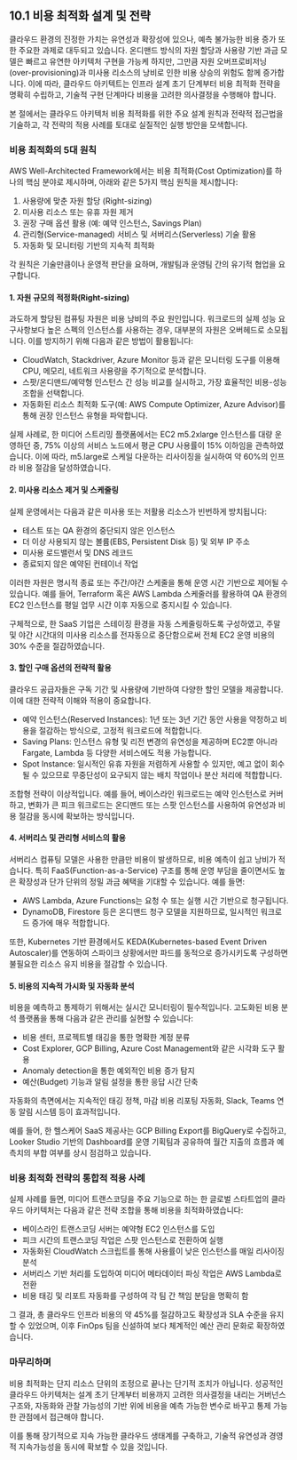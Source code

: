 ## 10.1 비용 최적화 설계 및 전략

클라우드 환경의 진정한 가치는 유연성과 확장성에 있으나, 예측 불가능한 비용 증가 또한 주요한 과제로 대두되고 있습니다. 온디맨드 방식의 자원 할당과 사용량 기반 과금 모델은 빠르고 유연한 아키텍처 구현을 가능케 하지만, 그만큼 자원 오버프로비저닝(over-provisioning)과 미사용 리소스의 낭비로 인한 비용 상승의 위험도 함께 증가합니다. 이에 따라, 클라우드 아키텍트는 인프라 설계 초기 단계부터 비용 최적화 전략을 명확히 수립하고, 기술적 구현 단계마다 비용을 고려한 의사결정을 수행해야 합니다.

본 절에서는 클라우드 아키텍처 비용 최적화를 위한 주요 설계 원칙과 전략적 접근법을 기술하고, 각 전략의 적용 사례를 토대로 실질적인 실행 방안을 모색합니다.

### 비용 최적화의 5대 원칙

AWS Well-Architected Framework에서는 비용 최적화(Cost Optimization)를 하나의 핵심 분야로 제시하며, 아래와 같은 5가지 핵심 원칙을 제시합니다:

1. 사용량에 맞춘 자원 할당 (Right-sizing)
2. 미사용 리소스 또는 유휴 자원 제거
3. 권장 구매 옵션 활용 (예: 예약 인스턴스, Savings Plan)
4. 관리형(Service-managed) 서비스 및 서버리스(Serverless) 기술 활용
5. 자동화 및 모니터링 기반의 지속적 최적화

각 원칙은 기술만큼이나 운영적 판단을 요하며, 개발팀과 운영팀 간의 유기적 협업을 요구합니다.

#### 1. 자원 규모의 적정화(Right-sizing)

과도하게 할당된 컴퓨팅 자원은 비용 낭비의 주요 원인입니다. 워크로드의 실제 성능 요구사항보다 높은 스펙의 인스턴스를 사용하는 경우, 대부분의 자원은 오버헤드로 소모됩니다. 이를 방지하기 위해 다음과 같은 방법이 활용됩니다:

- CloudWatch, Stackdriver, Azure Monitor 등과 같은 모니터링 도구를 이용해 CPU, 메모리, 네트워크 사용량을 주기적으로 분석합니다.
- 스팟/온디맨드/예약형 인스턴스 간 성능 비교를 실시하고, 가장 효율적인 비용-성능 조합을 선택합니다.
- 자동화된 리소스 최적화 도구(예: AWS Compute Optimizer, Azure Advisor)를 통해 권장 인스턴스 유형을 파악합니다.

실제 사례로, 한 미디어 스트리밍 플랫폼에서는 EC2 m5.2xlarge 인스턴스를 대량 운영하던 중, 75% 이상의 서비스 노드에서 평균 CPU 사용률이 15% 이하임을 관측하였습니다. 이에 따라, m5.large로 스케일 다운하는 리사이징을 실시하여 약 60%의 인프라 비용 절감을 달성하였습니다.

#### 2. 미사용 리소스 제거 및 스케줄링

실제 운영에서는 다음과 같은 미사용 또는 저활용 리소스가 빈번하게 방치됩니다:

- 테스트 또는 QA 환경의 중단되지 않은 인스턴스
- 더 이상 사용되지 않는 볼륨(EBS, Persistent Disk 등) 및 외부 IP 주소
- 미사용 로드밸런서 및 DNS 레코드
- 종료되지 않은 예약된 컨테이너 작업

이러한 자원은 명시적 종료 또는 주간/야간 스케줄을 통해 운영 시간 기반으로 제어될 수 있습니다. 예를 들어, Terraform 혹은 AWS Lambda 스케줄러를 활용하여 QA 환경의 EC2 인스턴스를 평일 업무 시간 이후 자동으로 중지시킬 수 있습니다.

구체적으로, 한 SaaS 기업은 스테이징 환경을 자동 스케줄링하도록 구성하였고, 주말 및 야간 시간대의 미사용 리소스를 전자동으로 중단함으로써 전체 EC2 운영 비용의 30% 수준을 절감하였습니다.

#### 3. 할인 구매 옵션의 전략적 활용

클라우드 공급자들은 구독 기간 및 사용량에 기반하여 다양한 할인 모델을 제공합니다. 이에 대한 전략적 이해와 적용이 중요합니다.

- 예약 인스턴스(Reserved Instances): 1년 또는 3년 기간 동안 사용을 약정하고 비용을 절감하는 방식으로, 고정적 워크로드에 적합합니다.
- Saving Plans: 인스턴스 유형 및 리전 변경의 유연성을 제공하며 EC2뿐 아니라 Fargate, Lambda 등 다양한 서비스에도 적용 가능합니다.
- Spot Instance: 일시적인 유휴 자원을 저렴하게 사용할 수 있지만, 예고 없이 회수될 수 있으므로 무중단성이 요구되지 않는 배치 작업이나 분산 처리에 적합합니다.

조합형 전략이 이상적입니다. 예를 들어, 베이스라인 워크로드는 예약 인스턴스로 커버하고, 변화가 큰 피크 워크로드는 온디맨드 또는 스팟 인스턴스를 사용하여 유연성과 비용 절감을 동시에 확보하는 방식입니다.

#### 4. 서버리스 및 관리형 서비스의 활용

서버리스 컴퓨팅 모델은 사용한 만큼만 비용이 발생하므로, 비용 예측이 쉽고 낭비가 적습니다. 특히 FaaS(Function-as-a-Service) 구조를 통해 운영 부담을 줄이면서도 높은 확장성과 단가 단위의 정밀 과금 혜택을 기대할 수 있습니다. 예를 들면:

- AWS Lambda, Azure Functions는 요청 수 또는 실행 시간 기반으로 청구됩니다.
- DynamoDB, Firestore 등은 온디맨드 청구 모델을 지원하므로, 일시적인 워크로드 증가에 매우 적합합니다.

또한, Kubernetes 기반 환경에서도 KEDA(Kubernetes-based Event Driven Autoscaler)를 연동하여 스파이크 상황에서만 파드를 동적으로 증가시키도록 구성하면 불필요한 리소스 유지 비용을 절감할 수 있습니다.

#### 5. 비용의 지속적 가시화 및 자동화 분석

비용을 예측하고 통제하기 위해서는 실시간 모니터링이 필수적입니다. 고도화된 비용 분석 플랫폼을 통해 다음과 같은 관리를 실현할 수 있습니다:

- 비용 센터, 프로젝트별 태깅을 통한 명확한 계정 분류
- Cost Explorer, GCP Billing, Azure Cost Management와 같은 시각화 도구 활용
- Anomaly detection을 통한 예외적인 비용 증가 탐지
- 예산(Budget) 기능과 알림 설정을 통한 응답 시간 단축

자동화의 측면에서는 지속적인 태깅 정책, 마감 비용 리포팅 자동화, Slack, Teams 연동 알림 시스템 등이 효과적입니다.

예를 들어, 한 헬스케어 SaaS 제공사는 GCP Billing Export를 BigQuery로 수집하고, Looker Studio 기반의 Dashboard를 운영 기획팀과 공유하여 월간 지출의 흐름과 예측치의 부합 여부를 상시 점검하고 있습니다.

### 비용 최적화 전략의 통합적 적용 사례

실제 사례를 들면, 미디어 트랜스코딩을 주요 기능으로 하는 한 글로벌 스타트업의 클라우드 아키텍처는 다음과 같은 전략 조합을 통해 비용을 최적화하였습니다:

- 베이스라인 트랜스코딩 서버는 예약형 EC2 인스턴스를 도입
- 피크 시간의 트랜스코딩 작업은 스팟 인스턴스로 전환하여 실행
- 자동화된 CloudWatch 스크립트를 통해 사용률이 낮은 인스턴스를 매일 리사이징 분석
- 서버리스 기반 처리를 도입하여 미디어 메타데이터 파싱 작업은 AWS Lambda로 전환
- 비용 태깅 및 리포트 자동화를 구성하여 각 팀 간 책임 분담을 명확히 함

그 결과, 총 클라우드 인프라 비용의 약 45%를 절감하고도 확장성과 SLA 수준을 유지할 수 있었으며, 이후 FinOps 팀을 신설하여 보다 체계적인 예산 관리 문화로 확장하였습니다.

### 마무리하며

비용 최적화는 단지 리소스 단위의 조정으로 끝나는 단기적 조치가 아닙니다. 성공적인 클라우드 아키텍처는 설계 초기 단계부터 비용까지 고려한 의사결정을 내리는 거버넌스 구조와, 자동화와 관찰 가능성의 기반 위에 비용을 예측 가능한 변수로 바꾸고 통제 가능한 관점에서 접근해야 합니다.

이를 통해 장기적으로 지속 가능한 클라우드 생태계를 구축하고, 기술적 유연성과 경영적 지속가능성을 동시에 확보할 수 있을 것입니다.